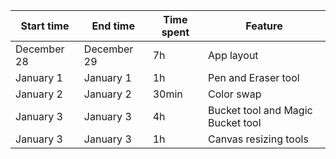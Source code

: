 | Start time  | End time    | Time spent | Feature                           |
| ----------- | ----------- | ---------- | --------------------------------- |
| December 28 | December 29 | 7h         | App layout                        |
| January 1   | January 1   | 1h         | Pen and Eraser tool               |
| January 2   | January 2   | 30min      | Color swap                        |
| January 3   | January 3   | 4h         | Bucket tool and Magic Bucket tool |
| January 3   | January 3   | 1h         | Canvas resizing tools             |
